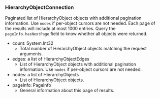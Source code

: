 ### HierarchyObjectConnection
Paginated list of HierarchyObject objects with additional pagination information. Use `nodes` if per-object cursors are not needed. Each page of the results will include at most 1000 entries. Query the `pageInfo.hasNextPage` field to know whether all objects were returned.

- count: System.Int32
  - Total number of HierarchyObject objects matching the request arguments.
- edges: a list of HierarchyObjectEdges
  - List of HierarchyObject objects with additional pagination information. Use `nodes` if per-object cursors are not needed.
- nodes: a list of HierarchyObjects
  - List of HierarchyObject objects.
- pageInfo: PageInfo
  - General information about this page of results.
